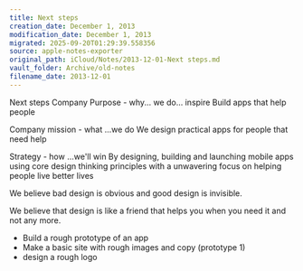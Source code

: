 ```yaml
---
title: Next steps
creation_date: December 1, 2013
modification_date: December 1, 2013
migrated: 2025-09-20T01:29:39.558356
source: apple-notes-exporter
original_path: iCloud/Notes/2013-12-01-Next steps.md
vault_folder: Archive/old-notes
filename_date: 2013-12-01
---
```



Next steps
Company Purpose - why... we do... inspire 
Build apps that help people 

Company mission - what ...we do
We design practical apps for people that need help

Strategy - how ...we'll win 
By designing, building and launching mobile apps using core design thinking principles with a unwavering focus on helping people live better lives

We believe bad design is obvious and good design is invisible.

We believe that design is like a friend that helps you when you need it and not any more.

- Build a rough prototype of an app
- Make a basic site with rough images and copy (prototype 1)
- design a rough logo

